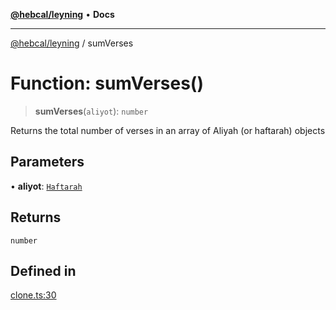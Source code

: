 [**@hebcal/leyning**](../README.md) • **Docs**

***

[@hebcal/leyning](../globals.md) / sumVerses

# Function: sumVerses()

> **sumVerses**(`aliyot`): `number`

Returns the total number of verses in an array of Aliyah (or haftarah) objects

## Parameters

• **aliyot**: [`Haftarah`](../type-aliases/Haftarah.md)

## Returns

`number`

## Defined in

[clone.ts:30](https://github.com/hebcal/hebcal-leyning/blob/40b5eb1606b3ea086311ad0bbcf740bb6031ecb8/src/clone.ts#L30)
